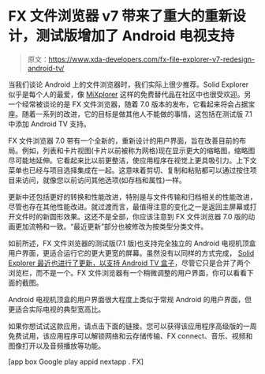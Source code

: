 # FX 文件浏览器 v7 带来了重大的重新设计，测试版增加了 Android 电视支持

> 原文：<https://www.xda-developers.com/fx-file-explorer-v7-redesign-android-tv/>

当我们谈论 Android 上的文件浏览器时，我们实际上很少推荐。Solid Explorer 似乎是每个人的最爱，像 [MiXplorer](https://forum.xda-developers.com/showthread.php?t=1523691) 这样的免费替代品在社区中也很受欢迎。另一个经常被谈论的是 FX 文件浏览器，随着 7.0 版本的发布，它看起来将会占据宝座。随着一系列的改进，它的目标是做其他人不能做的事情，这包括在测试版 7.1 中添加 Android TV 支持。

FX 文件浏览器 7.0 带有一个全新的，重新设计的用户界面，旨在改善目前的布局。例如，列表和卡片视图(卡片以前被称为网格)现在显示更大的缩略图，缩略图尽可能地延伸。它看起来比以前更整洁，使应用程序在视觉上更具吸引力。上下文菜单也已经与项目选择集成在一起。这意味着剪切、复制和粘贴都可以通过按住项目来访问，就像您以前访问其他选项(如存档和属性)一样。

更新中还包括更好的转换和性能改进，特别是与文件传输和归档相关的性能改进，尽管也存在其他性能改进。就过渡而言，最值得注意的变化之一是返回主屏幕或打开文件时的新圆形效果。这还不是全部，你应该注意到 FX 文件浏览器 7.0 版的动画更加流畅和一致。“最近更新”部分也被修改为按类型分类文件。

如前所述，FX 文件浏览器的测试版(7.1 版)也支持完全独立的 Android 电视机顶盒用户界面，更适合运行它的更大更宽的屏幕。虽然没有以同样的方式完成， [Solid Explorer 最近也进行了更新，以支持 Android TV 盒子](https://www.xda-developers.com/solid-explorer-android-tv-chrome-os/)，尽管它只是合并了两个浏览栏，而不是一个。FX 文件浏览器有一个稍微调整的用户界面，你可以看看下面的截图。

Android 电视机顶盒的用户界面很大程度上类似于常规 Android 的用户界面，但更适合实际电视的典型宽高比。

如果你想试试这款应用，请点击下面的链接。您可以获得该应用程序高级版的一周免费试用，该应用程序可以解锁网络和云存储传输、FX connect、音乐、视频和图像打开以及音频播放等功能。

[app box Google play appid nextapp . FX]